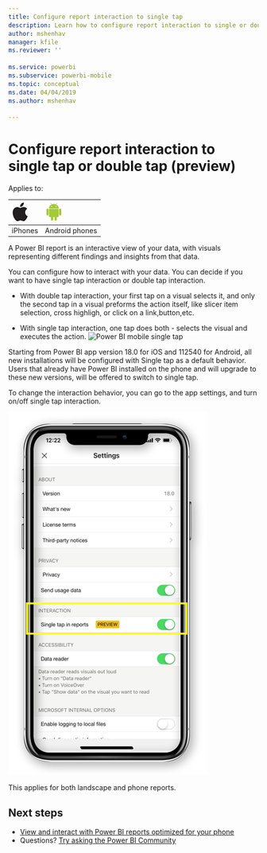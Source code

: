 ```yaml
---
title: Configure report interaction to single tap
description: Learn how to configure report interaction to single or double tap.
author: mshenhav
manager: kfile
ms.reviewer: ''

ms.service: powerbi
ms.subservice: powerbi-mobile
ms.topic: conceptual
ms.date: 04/04/2019
ms.author: mshenhav

---
```

# Configure report interaction to single tap or double tap (preview)
Applies to:

| ![iPhone](././media/mobile-reports-in-the-mobile-apps/ios-logo-40-px.png) | ![Android phone](././media/mobile-reports-in-the-mobile-apps/android-logo-40-px.png) | 
|:--- |:--- |
| iPhones |Android phones |

A Power BI report is an interactive view of your data, with visuals representing different findings and insights from that data.

You can configure how to interact with your data. You can decide if you want to have single tap interaction or double tap interaction.

* With double tap interaction, your first tap on a visual selects it, and only the second tap in a visual preforms the action itself, like slicer item selection, cross highligh, or click on a link,button,etc.

* With single tap interaction, one tap does both - selects the visual and executes the action.
![Power BI mobile single tap](./media/mobile-apps-single-tap/SingleTap_2.gif)


Starting from Power BI app version 18.0 for iOS and 112540 for Android, all new installations will be configured with Single tap as a default behavior.
Users that already have Power BI installed on the phone and will upgrade to these new versions, will be offered to switch to single tap.

To change the interaction behavior, you can go to the app settings, and turn on/off single tap interaction.

![Power BI mobile change report interction](./media/mobile-apps-single-tap/configure-single-tap.png)

This applies for both landscape and phone reports.

## Next steps
* [View and interact with Power BI reports optimized for your phone](mobile-apps-view-phone-report.md)
* Questions? [Try asking the Power BI Community](http://community.powerbi.com/)


